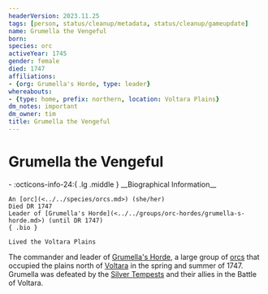 ```yaml
---
headerVersion: 2023.11.25
tags: [person, status/cleanup/metadata, status/cleanup/gameupdate]
name: Grumella the Vengeful
born:
species: orc
activeYear: 1745
gender: female
died: 1747
affiliations:
- {org: Grumella's Horde, type: leader}
whereabouts:
- {type: home, prefix: northern, location: Voltara Plains}
dm_notes: important
dm_owner: tim
title: Grumella the Vengeful
---
```

# Grumella the Vengeful
<div class="grid cards ext-narrow-margin ext-one-column" markdown>
- :octicons-info-24:{ .lg .middle } __Biographical Information__

    An [orc](<../../species/orcs.md>) (she/her)  
    Died DR 1747  
    Leader of [Grumella's Horde](<../../groups/orc-hordes/grumella-s-horde.md>) (until DR 1747)  
    { .bio }

    Lived the Voltara Plains
</div>




The commander and leader of [Grumella's Horde](<../../groups/orc-hordes/grumella-s-horde.md>), a large group of [orcs](<../../species/orcs.md>) that occupied the plains north of [Voltara](<../../gazetteer/northwest-coast/northern-provinces/voltara/voltara.md>) in the spring and summer of 1747. Grumella was defeated by the [Silver Tempests](<../pcs/silver-tempests/silver-tempests.md>) and their allies in the Battle of Voltara. 